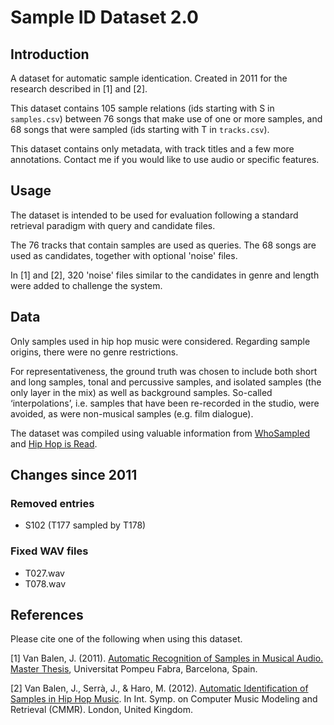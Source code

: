 # Sample ID Dataset 2.0

## Introduction

A dataset for automatic sample identication.
Created in 2011 for the research described in [1] and [2].

This dataset contains 105 sample relations (ids starting with S in `samples.csv`) between 76 songs that make use of one or more samples, and 68 songs that were sampled (ids starting with T in `tracks.csv`).

This dataset contains only metadata, with track titles and a few more annotations. Contact me if you would like to use audio or specific features.

## Usage

The dataset is intended to be used for evaluation following a standard retrieval paradigm with query and candidate files.

The 76 tracks that contain samples are used as queries. The 68 songs are used as candidates, together with optional 'noise' files.

In [1] and [2], 320 'noise' files similar to the candidates in genre and length were added to challenge the system.

## Data

Only samples used in hip hop music were considered. Regarding sample origins, there were no genre restrictions.

For representativeness, the ground truth was chosen to include both short and long samples, tonal and percussive samples, and isolated samples (the only layer in the mix) as well as background samples. So-called ‘interpolations’, i.e. samples that have been re-recorded in the studio, were avoided, as were non-musical samples (e.g. film dialogue).

The dataset was compiled using valuable information from [WhoSampled](http://www.whosampled.com) and [Hip Hop is Read](http://www.hiphopisread.com).

## Changes since 2011

### Removed entries

- S102 (T177 sampled by T178)

### Fixed WAV files
- T027.wav
- T078.wav

## References

Please cite one of the following when using this dataset.

[1] Van Balen, J. (2011). [Automatic Recognition of Samples in Musical Audio. Master Thesis](http://mtg.upf.edu/node/2342), Universitat Pompeu Fabra, Barcelona, Spain.

[2] Van Balen, J., Serrà, J., & Haro, M. (2012). [Automatic Identification of Samples in Hip Hop Music](http://mtg.upf.edu/node/2468). In Int. Symp. on Computer Music Modeling and Retrieval (CMMR). London, United Kingdom.